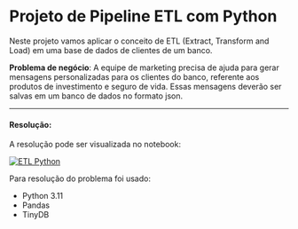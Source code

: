 # Projeto de Pipeline ETL com Python

 Neste projeto vamos aplicar o conceito de ETL (Extract, Transform and Load) em uma base de dados de clientes de um banco.

**Problema de negócio**: A equipe de marketing precisa de ajuda para gerar mensagens personalizadas para os clientes do banco, referente aos produtos de investimento e seguro de vida. Essas mensagens deverão ser salvas em um banco de dados no formato json.

---
#### Resolução:

A resolução pode ser visualizada no notebook:

[![ETL Python](https://img.shields.io/badge/Pipeline_de_ETL_com_Python-blue?style=for-the-badge)](https://github.com/alves05/Pipeline-ETL-Python/blob/main/notebook/Pipeline_ETL_Python.ipynb)

Para resolução do problema foi usado:

- Python 3.11
- Pandas
- TinyDB
